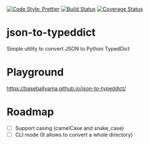 [![Code Style: Prettier](https://img.shields.io/badge/code_style-prettier-ff69b4.svg)](https://github.com/prettier/prettier)
[![Build Status](https://github.com/baseballyama/json-to-typeddict/workflows/CI/badge.svg?branch=main)](https://github.com/baseballyama/json-to-typeddict/actions?query=workflow:ci)
[![Coverage Status](https://coveralls.io/repos/github/baseballyama/json-to-typeddict/badge.svg?branch=main)](https://coveralls.io/github/baseballyama/json-to-typeddict?branch=main)

# json-to-typeddict

Simple utility to convert JSON to Python TypedDict

# Playground

https://baseballyama.github.io/json-to-typeddict/

# Roadmap

- [ ] Support casing (camelCase and snake_case)
- [ ] CLI mode (It allows to convert a whole directory)
